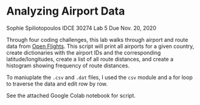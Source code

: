 # Analyzing Airport Data
Sophie Spiliotopoulos
IDCE 30274 Lab 5
Due Nov. 20, 2020

Through four coding challenges, this lab walks through airport and route data from [Open Flights](https://openflights.org/data.html). 
This script will print all airports for a given country, create dictionaries with the airport IDs and the corresponding latitude/longitudes, create a list of all route distances, and create a histogram showing frequency of route distances. 

To maniuplate the `.csv` and `.dat` files, I used the `csv` module and a for loop to traverse the data and edit row by row. 

See the attached Google Colab notebook for script. 
